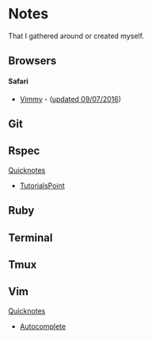 # Notes
That I gathered around or created myself.

## Browsers

#### Safari
  * [Vimmy](https://github.com/ogirginc/Notes/blob/master/lib/Browsers/Safari/Vimmy.md) - ([updated 09/07/2016](http://gggritso.com/Vimmy.safariextension/))

## Git

## Rspec
[Quicknotes](https://github.com/ogirginc/Notes/tree/master/lib/Rspec/Notes)

* [TutorialsPoint](https://github.com/ogirginc/Notes/tree/master/lib/Rspec/TutorialsPoint)

## Ruby

## Terminal

## Tmux

## Vim
[Quicknotes](https://github.com/ogirginc/Notes/tree/master/lib/Vim)

* [Autocomplete](https://github.com/ogirginc/Notes/tree/master/lib/Vim#autocomplete)

